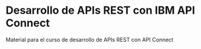 # Desarrollo de APIs REST con IBM API Connect

Material para el curso de desarrollo de APIs REST con API Connect
